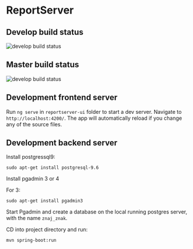 # ReportServer

## Develop build status

![develop build status](https://travis-ci.com/robnn/reportserver.svg?token=1gPHpTfqK7tHXxSEHjKq&amp;branch=develop)

## Master build status

![develop build status](https://travis-ci.com/robnn/reportserver.svg?token=1gPHpTfqK7tHXxSEHjKq&amp;branch=master)

## Development frontend server

Run `ng serve` in `reportserver-ui` folder to start a dev server. Navigate to `http://localhost:4200/`. The app will automatically reload if you change any of the source files.

## Development backend server

Install postgressql9:

`sudo apt-get install postgresql-9.6`

Install pgadmin 3 or 4

For 3:

`sudo apt-get install pgadmin3`

Start Pgadmin and create a database on the local running postgres server, with the name `znaj_znak`.

CD into project directory and run:

`mvn spring-boot:run`